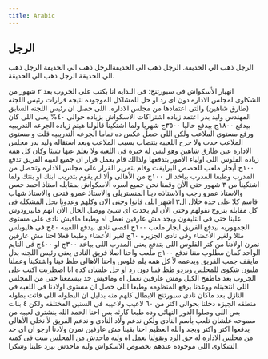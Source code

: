 ```yaml
---
title: Arabic 
---
```


## الرجل 

الرجل ذهب الي الحديقة. الرجل ذهب الي الحديقةالرجل ذهب الي الحديقة الرجل ذهب الي الحديقة الرجل ذهب الي الحديقة.

انهيار الأسكواش فى سبورتنج؛
فى البدايه انا بكتب على الجروب بعد ٣ شهور من الشكاوى لمجلس الاداره دون اى رد او حل للمشاكل الموجوده نتيجه قرارات رئيس اللجنه (طارق شاهين) والتى اعتمادها من مجلس الاداره، اللى حصل ان رئيس اللجنه السابق المهندس وليد بدر اعتمد زياده اشتراكات الاسكواش بزياده حوالى ٤٠% يعنى اللى كان بيدفع ١٨٠٠ج بيدفع حاليا ٣٥٠٠ج شهريا ولما اشتكينا قالولنا هيتم زياده الجرعه التدريبيه ورفع مستوى الملاعب ولكن اللى حصل عكس ده تماما الجرعه التدريبيه قلت و مستوى الملاعب حدث ولا حرج اللعيبه بتتصاب بسبب الملاعب وبعد استقاله وليد بدر مجلس الاداره عين طارق شاهين وهو ليس له خبره فى اللعبه ولا يعلم عنها شيئا وكان كل همه زياده الفلوس اللى اولياء الأمور بتدفعها ولذالك قام بعمل قرار ان جميع لعيبه الفريق تدفع ١٠٠ج أيجار ملعب للحصص البرايفت وقام بتمرير القرار على مجلس الاداره وتحصل من المدرب وطبعا المدرب بياخد ال ١٠٠ج من الأهالى وألا لم يقوم بتدريب ابنك او بنتك ولما اشتكينا من ٣ شهور حتى الأن وقمنا نحن جميع اسره الاسكواش بمقابله استاذ احمد حسن والاستاذ عمرو رجب والاستاذه دينا المنستريلى والاستاذ عمرو فتحى والاستاذ شهاب قاسم كلا على حده خلال ال٣ اشهر اللى فاتوا وحتى الان وكلهم وعدونا بحل المشكله فى كل مقابله بنروح نقولهم وحتى الأن لم يحدث اى شيئ ووصل الحال الأن انهم مابيرودوش علينا حتى فى التليفون وبجد مش عارفين نعمل اه وطبعا مافيش نادى على مستوى الجمهوريه بيدفع الفريق ايجار ملعب ١٠٠ج اقصى نادى بيدفع اللعيبه ٤٠ج فى هليوبلس مثلا ولغير الأعضاء وفى نادى الجزيره ٦٠ج لغير الأعضاء وطبعا فعلا احنا مش عارفين نمرن اولادنا من كتر الفلوس اللى بتدفع يعنى المدرب اللى بياخد ٣٠٠ج او ٤٠٠ج فى التايم الواحد كمان مطلوب مننا ندفع ١٠٠ج ملعب واحنا اصلا فريق النادى يعنى رئيس اللجنه بدل مايقف جمب الفريق ويدعمه لأ كل همه يلم فلوس واحنا الأهالى طظ فينا واشتكينا وعملنا مليون شكوى للمجلس وبردو طظ فينا دون رد او حل علشان كده انا اضطريت اكتب على الجروب بعد ماطفح الكيل ومش عارفين نعمل اه ومافيش حد بيسمعنا حتى من المجلس اللى انتخبناه ووعدنا برفع المنظومه وطبعا اللى حصل ان مستوى اولادنا فى اللعبه فى النازل بعد ماكان نادى سبورتنج الابطال كلهم منه بدليل ان البطوله اللى فاتت بطوله منطقه الجيزه دخلنا بحوالى اكتر من ٦٠ لاعيب ولاعيبه فى السنين المختلفه ولكن ٤ بنات بس اللى وصلوا الدور النهائى وده طبعا كارثه بس احنا الحمد الله بنشترى لعيبه من سموحه علشان تلعب بأسم النادى ولكن ندعم ولاد النادى و ندعم الفريق لأ نخلى الأهالى يدفعوا اكتر واكتر وبجد والله العظيم احنا بقينا مش عارفين نمرن ولادنا ارجو ان اى حد من مجلس الاداره له حق الرد ويقولنا نعمل اه وليه ماحدش من المجلس بيبت فى كميه الشكاوى اللى موجوده عندهم بخصوص الاسكواش وليه ماحدش بيرد علينا وشكرا.